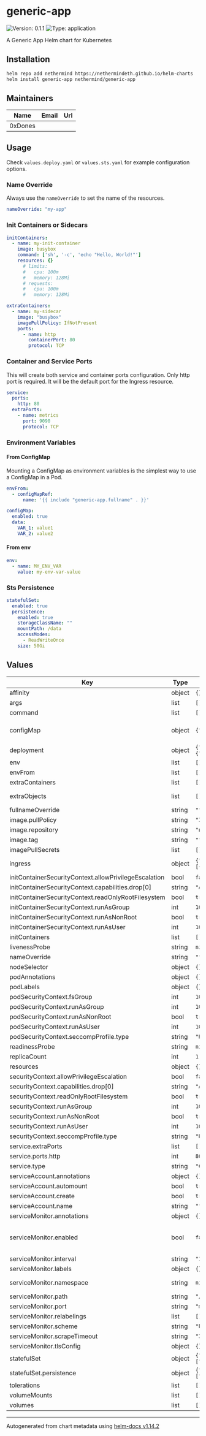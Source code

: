 # generic-app

![Version: 0.1.1](https://img.shields.io/badge/Version-0.1.1-informational?style=flat-square) ![Type: application](https://img.shields.io/badge/Type-application-informational?style=flat-square)

A Generic App Helm chart for Kubernetes

## Installation

```bash
helm repo add nethermind https://nethermindeth.github.io/helm-charts
helm install generic-app nethermind/generic-app
```

## Maintainers

| Name | Email | Url |
| ---- | ------ | --- |
| 0xDones |  |  |

## Usage

Check `values.deploy.yaml` or `values.sts.yaml` for example configuration options.

### Name Override

Always use the `nameOverride` to set the name of the resources.

```yaml
nameOverride: "my-app"
```

### Init Containers or Sidecars

```yaml
initContainers:
  - name: my-init-container
    image: busybox
    command: ['sh', '-c', 'echo "Hello, World!"']
    resources: {}
      # limits:
      #   cpu: 100m
      #   memory: 128Mi
      # requests:
      #   cpu: 100m
      #   memory: 128Mi

extraContainers:
  - name: my-sidecar
    image: "busybox"
    imagePullPolicy: IfNotPresent
    ports:
      - name: http
        containerPort: 80
        protocol: TCP
```

### Container and Service Ports

This will create both service and container ports configuration. Only http port is required. It will be the default port for the Ingress resource.

```yaml
service:
  ports:
    http: 80
  extraPorts:
    - name: metrics
      port: 9090
      protocol: TCP
```

### Environment Variables

#### From ConfigMap

Mounting a ConfigMap as environment variables is the simplest way to use a ConfigMap in a Pod.

```yaml
envFrom:
  - configMapRef:
      name: '{{ include "generic-app.fullname" . }}'

configMap:
  enabled: true
  data:
    VAR_1: value1
    VAR_2: value2
```

#### From env

```yaml
env:
  - name: MY_ENV_VAR
    value: my-env-var-value
```

### Sts Persistence

```yaml
statefulSet:
  enabled: true
  persistence:
    enabled: true
    storageClassName: ""
    mountPath: /data
    accessModes:
      - ReadWriteOnce
    size: 50Gi
```

## Values

| Key | Type | Default | Description |
|-----|------|---------|-------------|
| affinity | object | `{}` |  |
| args | list | `[]` |  |
| command | list | `[]` | Command and args for the container |
| configMap | object | `{"data":{},"enabled":false}` | ConfigMap configuration, if enabled configMap will be created and mounted as environment variables |
| deployment | object | `{"autoscaling":{"enabled":false,"maxReplicas":100,"minReplicas":1,"targetCPUUtilizationPercentage":80},"enabled":true}` | Enable Deployment |
| env | list | `[]` |  |
| envFrom | list | `[]` | envFrom configuration |
| extraContainers | list | `[]` | Sidecar containers |
| extraObjects | list | `[]` | Extra Kubernetes resources to be created |
| fullnameOverride | string | `""` |  |
| image.pullPolicy | string | `"IfNotPresent"` |  |
| image.repository | string | `"nginx"` |  |
| image.tag | string | `""` |  |
| imagePullSecrets | list | `[]` |  |
| ingress | object | `{"annotations":{},"className":"","enabled":false,"hosts":[{"host":"chart-example.local","paths":[{"path":"/","pathType":"ImplementationSpecific"}]}],"tls":[]}` | For now all traffic is routed to the `http` port |
| initContainerSecurityContext.allowPrivilegeEscalation | bool | `false` |  |
| initContainerSecurityContext.capabilities.drop[0] | string | `"ALL"` |  |
| initContainerSecurityContext.readOnlyRootFilesystem | bool | `true` |  |
| initContainerSecurityContext.runAsGroup | int | `1000` |  |
| initContainerSecurityContext.runAsNonRoot | bool | `true` |  |
| initContainerSecurityContext.runAsUser | int | `1000` |  |
| initContainers | list | `[]` | Init containers |
| livenessProbe | string | `nil` |  |
| nameOverride | string | `""` |  |
| nodeSelector | object | `{}` |  |
| podAnnotations | object | `{}` |  |
| podLabels | object | `{}` |  |
| podSecurityContext.fsGroup | int | `1000` |  |
| podSecurityContext.runAsGroup | int | `1000` |  |
| podSecurityContext.runAsNonRoot | bool | `true` |  |
| podSecurityContext.runAsUser | int | `1000` |  |
| podSecurityContext.seccompProfile.type | string | `"RuntimeDefault"` |  |
| readinessProbe | string | `nil` |  |
| replicaCount | int | `1` |  |
| resources | object | `{}` |  |
| securityContext.allowPrivilegeEscalation | bool | `false` |  |
| securityContext.capabilities.drop[0] | string | `"ALL"` |  |
| securityContext.readOnlyRootFilesystem | bool | `true` |  |
| securityContext.runAsGroup | int | `1000` |  |
| securityContext.runAsNonRoot | bool | `true` |  |
| securityContext.runAsUser | int | `1000` |  |
| securityContext.seccompProfile.type | string | `"RuntimeDefault"` |  |
| service.extraPorts | list | `[]` |  |
| service.ports.http | int | `80` |  |
| service.type | string | `"ClusterIP"` |  |
| serviceAccount.annotations | object | `{}` |  |
| serviceAccount.automount | bool | `true` |  |
| serviceAccount.create | bool | `true` |  |
| serviceAccount.name | string | `""` |  |
| serviceMonitor.annotations | object | `{}` | Additional ServiceMonitor annotations |
| serviceMonitor.enabled | bool | `false` | If true, a ServiceMonitor CRD is created for a prometheus operator. https://github.com/coreos/prometheus-operator |
| serviceMonitor.interval | string | `"1m"` | ServiceMonitor scrape interval |
| serviceMonitor.labels | object | `{}` | Additional ServiceMonitor labels |
| serviceMonitor.namespace | string | `nil` | Alternative namespace for ServiceMonitor |
| serviceMonitor.path | string | `"/metrics"` | Path to scrape |
| serviceMonitor.port | string | `"metrics"` | Port name |
| serviceMonitor.relabelings | list | `[]` | ServiceMonitor relabelings |
| serviceMonitor.scheme | string | `"http"` | ServiceMonitor scheme |
| serviceMonitor.scrapeTimeout | string | `"30s"` | ServiceMonitor scrape timeout |
| serviceMonitor.tlsConfig | object | `{}` | ServiceMonitor TLS configuration |
| statefulSet | object | `{"enabled":false,"persistence":{"accessModes":["ReadWriteOnce"],"enabled":false,"mountPath":"/data","size":"10Gi","storageClassName":""}}` | Enable StatefulSet |
| statefulSet.persistence | object | `{"accessModes":["ReadWriteOnce"],"enabled":false,"mountPath":"/data","size":"10Gi","storageClassName":""}` | Enable PVC for StatefulSet |
| tolerations | list | `[]` |  |
| volumeMounts | list | `[]` |  |
| volumes | list | `[]` |  |

----------------------------------------------
Autogenerated from chart metadata using [helm-docs v1.14.2](https://github.com/norwoodj/helm-docs/releases/v1.14.2)
